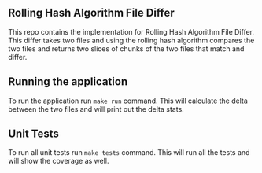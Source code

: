 ## Rolling Hash Algorithm File Differ
This repo contains the implementation for Rolling Hash Algorithm File Differ. This differ takes two files and using the 
rolling hash algorithm compares the two files and returns two slices of chunks of the two files that match and differ.

## Running the application
To run the application run `make run` command. This will calculate the delta between the two files and will print out the 
delta stats.

## Unit Tests
To run all unit tests run `make tests` command. This will run all the tests and will show the coverage as well.
